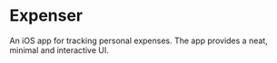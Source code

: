 # Expenser
An iOS app for tracking personal expenses. The app provides a neat, minimal and interactive UI.
